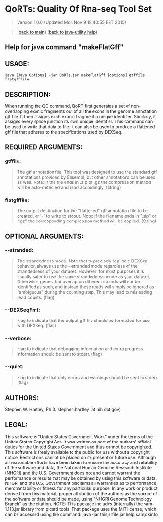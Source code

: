 # QoRTs: Quality Of Rna-seq Tool Set
> Version 1.0.0 (Updated Mon Nov  9 18:40:55 EST 2015)

> ([back to main](../index.html)) ([back to java-utility help](index.html))

## Help for java command "makeFlatGff"

## USAGE:

    java [Java Options] -jar QoRTs.jar makeFlatGff [options] gtffile flatgfffile


## DESCRIPTION:

When running the QC command, QoRT first generates a set of non\-overlapping exonic fragments out of all the exons in the genome annotation gtf file\. It then assigns each exonic fragment a unique identifier\. Similarly, it assigns every splice junction its own unique identifier\. This command can be used to write that data to file\.
It can also be used to produce a flattened gff file that adheres to the specifications used by DEXSeq\.

## REQUIRED ARGUMENTS:
### gtffile:

> The gtf annotation file. This tool was designed to use the standard gtf annotations provided by Ensembl, but other annotations can be used as well. Note: if the file ends in .zip or .gz the compression method will be auto-detected and read accordingly. (String)


### flatgfffile:

> The output destination for the "flattened" gff annotation file to be created, or '-' to write to stdout. Note: if the filename ends in ".zip" or ".gz" the corresponding compression method will be applied. (String)



## OPTIONAL ARGUMENTS:
### --stranded:

> The strandedness mode. Note that to precisely replicate DEXSeq behavior, always use the --stranded mode regardless of the strandedness of your dataset. However: for most purposes it is usually safer to use the same strandedness mode as your dataset. Otherwise, genes that overlap on different strands will not be identified as such, and instead these reads will simply be ignored as "ambiguous" during the counting step. This may lead to misleading read counts. (flag)

### --DEXSeqFmt:

> Flag to indicate that the output gff file should be formatted for use with DEXSeq. (flag)

### --verbose:

> Flag to indicate that debugging information and extra progress information should be sent to stderr. (flag)

### --quiet:

> Flag to indicate that only errors and warnings should be sent to stderr. (flag)

## AUTHORS:

Stephen W\. Hartley, Ph\.D\. stephen\.hartley \(at nih dot gov\)

## LEGAL:

 This software is "United States Government Work" under the terms of the United States Copyright  Act\.  It was written as part of the authors' official duties for the United States Government and  thus cannot be copyrighted\.  This software is freely available to the public for use without a  copyright notice\.  Restrictions cannot be placed on its present or future use\.  Although all reasonable efforts have been taken to ensure the accuracy and reliability of the  software and data, the National Human Genome Research Institute \(NHGRI\) and the U\.S\. Government  does not and cannot warrant the performance or results that may be obtained by using this software  or data\.  NHGRI and the U\.S\. Government disclaims all warranties as to performance, merchantability  or fitness for any particular purpose\.  In any work or product derived from this material, proper attribution of the authors as the source  of the software or data should be made, using "NHGRI Genome Technology Branch" as the citation\.  NOTE: This package includes \(internally\) the sam\-1\.113\.jar library from picard tools\. That package uses the MIT license, which can be accessed using the command:  java \-jar thisjarfile\.jar help samjdkinfo


